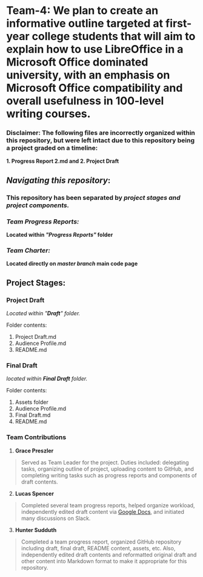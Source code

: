 # Team-4: We plan to create an informative outline targeted at first-year college students that will aim to explain how to use LibreOffice  in a Microsoft Office dominated university, with an emphasis on Microsoft Office compatibility and overall usefulness in 100-level writing courses.

### Disclaimer: The following files are incorrectly organized within this repository, but were left intact due to this repository being a project graded on a timeline: 

**1. Progress Report 2.md and 
2. Project Draft**

## _**Navigating this repository**_:

### This repository has been separated by _**project stages and project components.**_

### **_Team Progress Reports:_**
**Located within _"Progress Reports"_ folder**

### **_Team Charter:_**
**Located directly on _master branch_ main code page**

## **Project Stages:**

### Project Draft

_Located within "**Draft**" folder._

Folder contents:
1. Project Draft.md
3. Audience Profile.md
2. README.md

### Final Draft

_located within **Final Draft** folder._

Folder contents:
1. Assets folder
2. Audience Profile.md
3. Final Draft.md
4. README.md


### Team Contributions

1. **Grace Preszler**
> Served as Team Leader for the project. Duties included: delegating tasks, organizing outline of project, uploading content to GitHub, and completing writing tasks such as progress reports and components of draft contents. 

2. **Lucas Spencer**
> Completed several team progress reports, helped organize workload, independently edited draft content via [Google Docs](https://docs.google.com/a/go.olemiss.edu/document/d/1_bPNOcOaTtymGSu7r-CH-IDklI1KFDuWIfcjoWa3ups/edit?usp=sharing), and initiated many discussions on Slack.

3. **Hunter Sudduth**
> Completed a team progress report, organized GitHub repository including draft, final draft, README content, assets, etc. Also, independently edited draft contents and reformatted original draft and other content into Markdown format to make it appropriate for this repository. 

